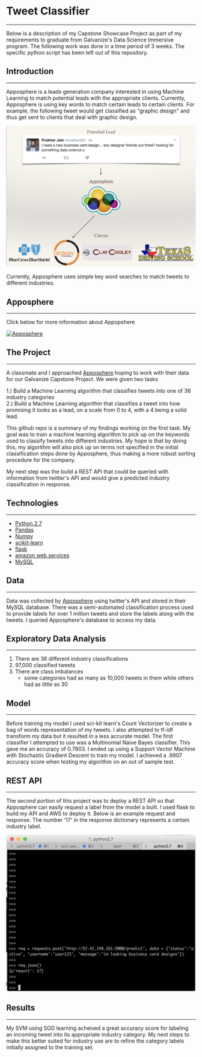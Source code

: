 # Tweet Classifier
--------------------------

Below is a description of my Capstone Showcase Project as part of my requirements to graduate from Galvanize's Data Science Immersive program. The following work was done in a time period of 3 weeks. The specific python script has  been left out of this repository. 



## Introduction
--------------------------


Apposphere is a leads generation company interested in using Machine Learning to match potential leads with the appropriate clients. Currently, Apposphere is using key words to match certain leads to certain clients. For example, the following tweet would get classified as "graphic design" and thus get sent to clients that deal with graphic design. 

![traffic law](https://github.com/prakhar523/TweetClassifier/blob/master/images/appopshere_explanation_1.png?raw=true)

Currently, Apposphere uses simple key word searches to match tweets to different industries. 

## Apposphere
--------------------------
Click below for more information about Appopshere


[![Apposphere](https://img.youtube.com/vi/DgDYZ0M6PcI/0.jpg)](https://www.youtube.com/watch?v=DgDYZ0M6PcI)


## The Project
--------------------------

A classmate and I approached [Apposphere](https://apposphere.io/) hoping to work with their data for our Galvanize Capstone Project. We were given two tasks

1.) Build a Machine Learning algorithm that classifies tweets into one of 36 industry categories<br>
2.) Build a Machine Learning algorithm that classifies a tweet into how promising it looks as a lead, on a scale from 0 to 4, with a 4 being a solid lead. 

This github repo is a summary of my findings working on the first task. My goal was to train a machine learning algorithm to pick up on the keywords used to classify tweets into different industries. My hope is that by doing this, my algorithm will also pick up on terms not specified in the initial classification steps done by Apposphere, thus making a more robust sorting procedure for the company. 

My next step was the build a REST API that could be queried with information from twitter's API and would give a predicted industry classification in response. 




## Technologies
--------------------------

  * [Python 2.7](https://www.python.org/download/releases/2.7/)
  * [Pandas](http://pandas.pydata.org/)
  * [Numpy](http://www.numpy.org/)
  * [scikit-learn](http://scikit-learn.org/stable/)
  * [flask](http://flask.pocoo.org/)
  * [amazon web services](https://aws.amazon.com/)
  * [MySQL](https://www.mysql.com/)
  

## Data
--------------------------
Data was collected by [Apposphere](https://apposphere.io/) using twitter's API and stored in their MySQL database. There was a semi-automated classification process used to provide labels for over 1 million tweets and store the labels along with the tweets. I queried Apposphere's database to access my data. 

## Exploratory Data Analysis
--------------------------
1. There are 36 different industry classifications
2. 97,000 classified tweets 
3. There are class imbalances
    - some categories had as many as 10,000 tweets in them while others had as little as 30
     

## Model 
--------------------------
Before training my model I used sci-kit learn's Count Vectorizer to create a bag of words representation of my tweets. I also attempted to tf-idf transform my data but it resulted in a less accurate model. The first classifier I attempted to use was a Multinomial Naive Bayes classifier. This gave me an accuracy of 0.7803. I ended up using a Support Vector Machine with Stochastic Gradient Descent to train my model. I achieved a .9907 accuracy score when testing my algorithm on an out of sample test.



## REST API 
----------
The second portion of this project was to deploy a REST API so that Apposphere can easily request a label from the model a built. I used flask to build my API and AWS to deploy it. Below is an example request and response. The number '17' in the response dictionary represents a certain industry label. 

![Rest API](https://github.com/prakhar523/TweetClassifier/blob/master/images/restapi.png?raw=true)



## Results
----------------
My SVM using SGD learning acheived a great accuracy score for labeling an incoming tweet into its appropriate industry category. My next steps to make this better suited for industry use are to refine the category labels initially assigned to the training set.
